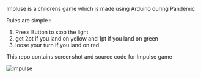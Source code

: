 Impluse is a childrens game which is made using Arduino during Pandemic

Rules are simple : 
1) Press Button to stop the light
2) get 2pt if you land on yellow and 1pt if you land on green
3) loose your turn if you land on red

This repo contains screenshot and source code for Impulse game

![Impulse](https://user-images.githubusercontent.com/29531094/103487387-ffac3180-4e2a-11eb-84ea-e1eb5756b71e.gif)